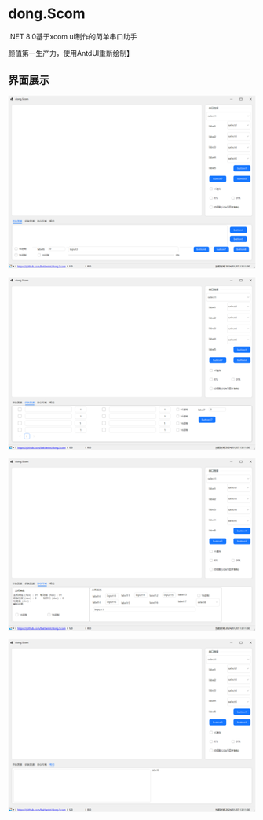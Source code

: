 # dong.Scom
.NET 8.0基于xcom ui制作的简单串口助手

颜值第一生产力，使用AntdUI重新绘制】


## 界面展示
![alt text](.\asset\image.png)

![alt text](.\asset\image1.png)

![alt text](.\asset\image-2.png)

![alt text](.\asset\image-1.png)